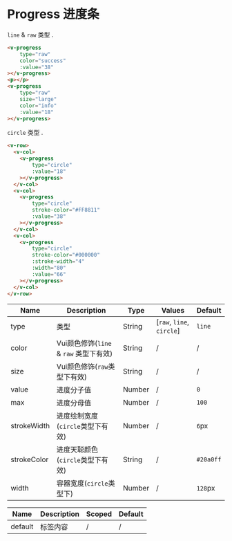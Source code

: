# Progress 进度条

`line` & `raw` 类型 .

<div class="demo-box">
  <v-progress
    type="raw"
    color="success"
    :value="38"
  ></v-progress>
  <p></p>
  <v-progress
    type="raw"
    size="large"
    color="info"
    :value="18"
  ></v-progress>
</div>

```html
<v-progress
    type="raw"
    color="success"
    :value="38"
></v-progress>
<p></p>
<v-progress
    type="raw"
    size="large"
    color="info"
    :value="18"
></v-progress>
```

`circle` 类型 .

<div class="demo-box">
  <v-row>
    <v-col>
      <v-progress
        type="circle"
        :value="18"
      ></v-progress>
    </v-col>
    <v-col>
      <v-progress
        type="circle"
        stroke-color="#FF8811"
        :value="38"
      ></v-progress>
    </v-col>
    <v-col>
      <v-progress
        type="circle"
        stroke-color="#000000"
        :stroke-width="4"
        :width="80"
        :value="66"
      ></v-progress>
    </v-col>
  </v-row>
</div>

```html
<v-row>
  <v-col>
    <v-progress
        type="circle"
        :value="18"
    ></v-progress>
  </v-col>
  <v-col>
    <v-progress
        type="circle"
        stroke-color="#FF8811"
        :value="38"
    ></v-progress>
  </v-col>
  <v-col>
    <v-progress
        type="circle"
        stroke-color="#000000"
        :stroke-width="4"
        :width="80"
        :value="66"
    ></v-progress>
  </v-col>
</v-row>
```

<div class="demo-box">
<component-doc-table>
<div slot="props">

Name       | Description    | Type     | Values | Default
----       | -------------- | -------- | ------ | -------
type       | 类型            | String  | [`raw`, `line`, `circle`]   |  `line`
color      | Vui颜色修饰(`line` & `raw` 类型下有效)     | String   | /      | /
size       | Vui颜色修饰(`raw`类型下有效) | String   | /      | /
value      | 进度分子值      | Number   | /      | `0`
max        | 进度分母值      | Number   | /      | `100`
strokeWidth| 进度绘制宽度(`circle`类型下有效)|  Number  | / | `6`px
strokeColor| 进度天聪颜色(`circle`类型下有效)|  String  | / | `#20a0ff`
width      | 容器宽度(`circle`类型下)      | Number      |  / | `128`px
</div>
<div slot="slots">

Name       | Description    | Scoped | Default
----       | -------------- | ------ | -------
default    | 标签内容        | /      | /
</div>
</component-doc-table>
</div>
